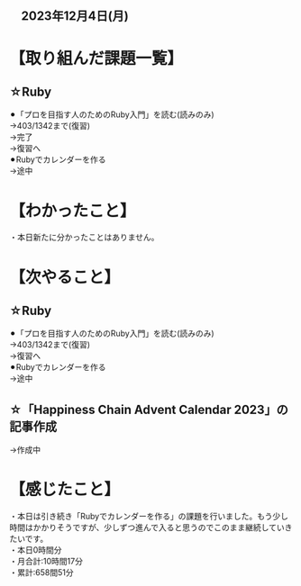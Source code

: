 ## 　2023年12月4日(月)
# 【取り組んだ課題一覧】
## ☆Ruby
⚫︎「プロを目指す人のためのRuby入門」を読む(読みのみ)<br>
→403/1342まで(復習)<br>
→完了<br>
→復習へ<br>
⚫︎Rubyでカレンダーを作る<br>
→途中<br>
# 【わかったこと】
・本日新たに分かったことはありません。<br>
# 【次やること】
## ☆Ruby
⚫︎「プロを目指す人のためのRuby入門」を読む(読みのみ)<br>
→403/1342まで(復習)<br>
→復習へ<br>
⚫︎Rubyでカレンダーを作る<br>
→途中<br>
## ☆「Happiness Chain Advent Calendar 2023」の記事作成
→作成中<br>
# 【感じたこと】
・本日は引き続き「Rubyでカレンダーを作る」の課題を行いました。もう少し時間はかかりそうですが、少しずつ進んで入ると思うのでこのまま継続していきたいです。<br>
・本日0時間分<br>
・月合計:10時間17分<br>
・累計:658間51分<br>
